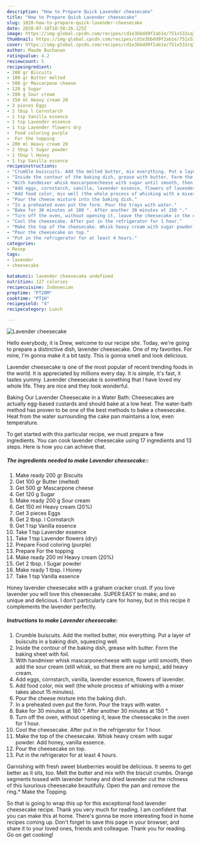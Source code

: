 ```yaml
---
description: "How to Prepare Quick Lavender cheesecake"
title: "How to Prepare Quick Lavender cheesecake"
slug: 1020-how-to-prepare-quick-lavender-cheesecake
date: 2020-07-18T18:58:26.125Z
image: https://img-global.cpcdn.com/recipes/cd1e3bbdd9f2ab1e/751x532cq70/lavender-cheesecake-recipe-main-photo.jpg
thumbnail: https://img-global.cpcdn.com/recipes/cd1e3bbdd9f2ab1e/751x532cq70/lavender-cheesecake-recipe-main-photo.jpg
cover: https://img-global.cpcdn.com/recipes/cd1e3bbdd9f2ab1e/751x532cq70/lavender-cheesecake-recipe-main-photo.jpg
author: Maude Buchanan
ratingvalue: 4.2
reviewcount: 5
recipeingredient:
- 200 gr Biscuits
- 100 gr Butter melted
- 500 gr Mascarpone cheese
- 120 g Sugar
- 200 g Sour cream
- 150 ml Heavy cream 20
- 3 pieces Eggs
- 2 tbsp l Cornstarch
- 1 tsp Vanilla essence
- 1 tsp Lavender essence
- 1 tsp Lavender flowers dry
-  Food coloring purple
-  For the topping
- 200 ml Heavy cream 20
- 2 tbsp l Sugar powder
- 1 tbsp l Honey
- 1 tsp Vanilla essence
recipeinstructions:
- "Crumble buiscuits. Add the melted butter, mix everything. Put a layer of buiscuits in a baking dish, squeezing well."
- "Inside the contour of the baking dish, grease with butter. Form the baking sheet with foil."
- "With handmixer whisk mascarponecheese with sugar until smooth, then add the sour cream (still whisk, so that there are no lumps), add heavy cream."
- "Add eggs, cornstarch, vanilla, lavender essence, flowers of lavender."
- "Add food color, mix well (the whole process of whisking with a mixer takes about 15 minutes)."
- "Pour the cheese mixture into the baking dish."
- "In a preheated oven put the form. Pour the trays with water."
- "Bake for 30 minutes at 180 °. After another 30 minutes at 150 °."
- "Turn off the oven, without opening it, leave the cheesecake in the oven for 1 hour."
- "Cool the cheesecake. After put in the refrigerator for 1 hour."
- "Make the top of the cheesecake. Whisk heavy cream with sugar powder. Add honey, vanilla essence."
- "Pour the cheesecake on top."
- "Put in the refrigerator for at least 4 hours."
categories:
- Resep
tags:
- lavender
- cheesecake

katakunci: lavender cheesecake undefined
nutrition: 127 calories
recipecuisine: Indonesian
preptime: "PT20M"
cooktime: "PT1H"
recipeyield: "4"
recipecategory: Lunch

---
```



![Lavender cheesecake](https://img-global.cpcdn.com/recipes/cd1e3bbdd9f2ab1e/751x532cq70/lavender-cheesecake-recipe-main-photo.jpg)

Hello everybody, it is Drew, welcome to our recipe site. Today, we're going to prepare a distinctive dish, lavender cheesecake. One of my favorites. For mine, I'm gonna make it a bit tasty. This is gonna smell and look delicious.

Lavender cheesecake is one of the most popular of recent trending foods in the world. It is appreciated by millions every day. It is simple, it's fast, it tastes yummy. Lavender cheesecake is something that I have loved my whole life. They are nice and they look wonderful.

Baking Our Lavender Cheesecake in a Water Bath: Cheesecakes are actually egg-based custards and should bake at a low heat. The water-bath method has proven to be one of the best methods to bake a cheesecake. Heat from the water surrounding the cake pan maintains a low, even temperature.


To get started with this particular recipe, we must prepare a few ingredients. You can cook lavender cheesecake using 17 ingredients and 13 steps. Here is how you can achieve that.

##### The ingredients needed to make Lavender cheesecake::

1. Make ready 200 gr Biscuits
1. Get 100 gr Butter (melted)
1. Get 500 gr Mascarpone cheese
1. Get 120 g Sugar
1. Make ready 200 g Sour cream
1. Get 150 ml Heavy cream (20%)
1. Get 3 pieces Eggs
1. Get 2 tbsp. l Cornstarch
1. Get 1 tsp Vanilla essence
1. Take 1 tsp Lavender essence
1. Take 1 tsp Lavender flowers (dry)
1. Prepare  Food coloring (purple)
1. Prepare  For the topping
1. Make ready 200 ml Heavy cream (20%)
1. Get 2 tbsp. l Sugar powder
1. Make ready 1 tbsp. l Honey
1. Take 1 tsp Vanilla essence


Honey lavender cheesecake with a graham cracker crust. If you love lavender you will love this cheesecake. SUPER EASY to make, and so unique and delicious. I don&#39;t particularly care for honey, but in this recipe it complements the lavender perfectly. 

##### Instructions to make Lavender cheesecake:

1. Crumble buiscuits. Add the melted butter, mix everything. Put a layer of buiscuits in a baking dish, squeezing well.
1. Inside the contour of the baking dish, grease with butter.
Form the baking sheet with foil.
1. With handmixer whisk mascarponecheese with sugar until smooth, then add the sour cream (still whisk, so that there are no lumps), add heavy cream.
1. Add eggs, cornstarch, vanilla, lavender essence, flowers of lavender.
1. Add food color, mix well (the whole process of whisking with a mixer takes about 15 minutes).
1. Pour the cheese mixture into the baking dish.
1. In a preheated oven put the form. Pour the trays with water.
1. Bake for 30 minutes at 180 °. After another 30 minutes at 150 °.
1. Turn off the oven, without opening it, leave the cheesecake in the oven for 1 hour.
1. Cool the cheesecake. After put in the refrigerator for 1 hour.
1. Make the top of the cheesecake.
Whisk heavy cream with sugar powder. Add honey, vanilla essence.
1. Pour the cheesecake on top.
1. Put in the refrigerator for at least 4 hours.


Garnishing with fresh sweet blueberries would be delicious. It seems to get better as it sits, too. Melt the butter and mix with the biscuit crumbs. Orange segments tossed with lavender honey and dried lavender cut the richness of this luxurious cheesecake beautifully. Open the pan and remove the ring.* Make the Topping. 

So that is going to wrap this up for this exceptional food lavender cheesecake recipe. Thank you very much for reading. I am confident that you can make this at home. There's gonna be more interesting food in home recipes coming up. Don't forget to save this page in your browser, and share it to your loved ones, friends and colleague. Thank you for reading. Go on get cooking!
